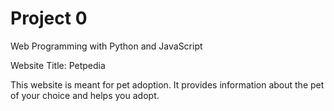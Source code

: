 # Project 0

Web Programming with Python and JavaScript

Website Title: Petpedia

This website is meant for pet adoption.
It provides information about the pet of your choice and helps you adopt.
